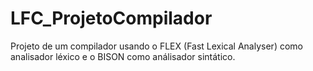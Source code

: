LFC_ProjetoCompilador
=====================

Projeto de um compilador usando o FLEX (Fast Lexical Analyser) como analisador léxico e o BISON como análisador sintático.
